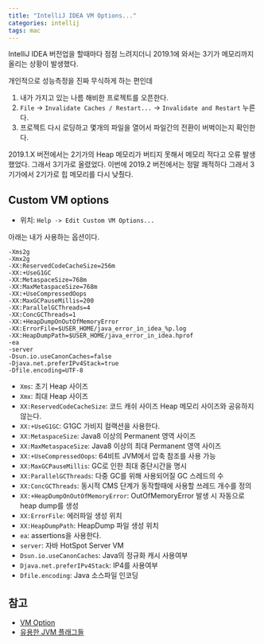```yaml
---
title: "IntelliJ IDEA VM Options..."
categories: intellij
tags: mac
---
```


IntelliJ IDEA 버전업을 할때마다 점점 느려지더니 2019.1에 와서는 3기가 메모리까지 올리는 상황이 발생했다.

개인적으로 성능측정을 진짜 무식하게 하는 편인데 

1. 내가 가지고 있는 나름 해비한 프로젝트를 오픈한다.
2. `File` -> `Invalidate Caches / Restart...` -> `Invalidate and Restart` 누른다.
3. 프로젝트 다시 로딩하고 몇개의 파일을 열어서 파일간의 전환이 버벅이는지 확인한다.

2019.1.X 버전에서는 2기가의 Heap 메모리가 버티지 못해서 메모리 적다고 오류 발생했었다. 그래서 3기가로 올렸었다.
이번에 2019.2 버전에서는 정말 쾌적하다 그래서 3기가에서 2기가로 힙 메모리를 다시 낮췄다.

## Custom VM options
- 위치: `Help -> Edit Custom VM Options...`

아래는 내가 사용하는 옵션이다.
```
-Xms2g
-Xmx2g
-XX:ReservedCodeCacheSize=256m
-XX:+UseG1GC
-XX:MetaspaceSize=768m
-XX:MaxMetaspaceSize=768m
-XX:+UseCompressedOops
-XX:MaxGCPauseMillis=200
-XX:ParallelGCThreads=4
-XX:ConcGCThreads=1
-XX:+HeapDumpOnOutOfMemoryError
-XX:ErrorFile=$USER_HOME/java_error_in_idea_%p.log
-XX:HeapDumpPath=$USER_HOME/java_error_in_idea.hprof
-ea
-server
-Dsun.io.useCanonCaches=false
-Djava.net.preferIPv4Stack=true
-Dfile.encoding=UTF-8
```
- `Xms`: 초기 Heap 사이즈
- `Xmx`: 최대 Heap 사이즈
- `XX:ReservedCodeCacheSize`: 코드 캐쉬 사이즈 Heap 메모리 사이즈와 공유하지 않는다.
- `XX:+UseG1GC`: G1GC 가비지 컬랙션을 사용한다.
- `XX:MetaspaceSize`: Java8 이상의 Permanent 영역 사이즈
- `XX:MaxMetaspaceSize`: Java8 이상의 최대 Permanent 영역 사이즈
- `XX:+UseCompressedOops`: 64비트 JVM에서 압축 참조를 사용 가능
- `XX:MaxGCPauseMillis`: GC로 인한 최대 중단시간을 명시
- `XX:ParallelGCThreads`: 다중 GC를 위해 사용되어질 GC 스레드의 수
- `XX:ConcGCThreads`: 동시적 CMS 단계가 동작할때에 사용할 쓰레드 개수를 정의
- `XX:+HeapDumpOnOutOfMemoryError`: OutOfMemoryError 발생 시 자동으로 heap dump를 생성
- `XX:ErrorFile`: 에러파일 생성 위치
- `XX:HeapDumpPath`: HeapDump 파일 생성 위치
- `ea`: assertions을 사용한다.
- `server`: 자바 HotSpot Server VM
- `Dsun.io.useCanonCaches`: Java의 정규화 캐시 사용여부
- `Djava.net.preferIPv4Stack`: IP4를 사용여부
- `Dfile.encoding`: Java 소스파일 인코딩

## 참고
- [VM Option](https://docs.oracle.com/javase/8/docs/technotes/tools/unix/java.html)
- [유용한 JVM 플래그들](http://linux.systemv.pe.kr/%EC%9C%A0%EC%9A%A9%ED%95%9C-jvm-%ED%94%8C%EB%9E%98%EA%B7%B8%EB%93%A4-part-4-%ED%9E%99-%ED%8A%9C%EB%8B%9D/) 


